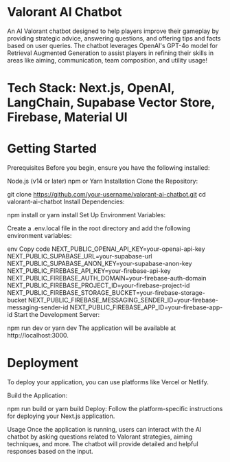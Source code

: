 # Valorant AI Chatbot

An AI Valorant chatbot designed to help players improve their gameplay by providing strategic advice, answering questions, and offering tips and facts based on user queries. The chatbot leverages OpenAI's GPT-4o model for Retrieval Augmented Generation to assist players in refining their skills in areas like aiming, communication, team composition, and utility usage!

# Tech Stack: Next.js, OpenAI, LangChain, Supabase Vector Store, Firebase, Material UI

# Getting Started
Prerequisites
Before you begin, ensure you have the following installed:

Node.js (v14 or later)
npm or Yarn
Installation
Clone the Repository:

git clone https://github.com/your-username/valorant-ai-chatbot.git
cd valorant-ai-chatbot
Install Dependencies:

npm install
or
yarn install
Set Up Environment Variables:

Create a .env.local file in the root directory and add the following environment variables:

env
Copy code
NEXT_PUBLIC_OPENAI_API_KEY=your-openai-api-key
NEXT_PUBLIC_SUPABASE_URL=your-supabase-url
NEXT_PUBLIC_SUPABASE_ANON_KEY=your-supabase-anon-key
NEXT_PUBLIC_FIREBASE_API_KEY=your-firebase-api-key
NEXT_PUBLIC_FIREBASE_AUTH_DOMAIN=your-firebase-auth-domain
NEXT_PUBLIC_FIREBASE_PROJECT_ID=your-firebase-project-id
NEXT_PUBLIC_FIREBASE_STORAGE_BUCKET=your-firebase-storage-bucket
NEXT_PUBLIC_FIREBASE_MESSAGING_SENDER_ID=your-firebase-messaging-sender-id
NEXT_PUBLIC_FIREBASE_APP_ID=your-firebase-app-id
Start the Development Server:

npm run dev
or
yarn dev
The application will be available at http://localhost:3000.

# Deployment
To deploy your application, you can use platforms like Vercel or Netlify.

Build the Application:

npm run build
or
yarn build
Deploy:
Follow the platform-specific instructions for deploying your Next.js application.

Usage
Once the application is running, users can interact with the AI chatbot by asking questions related to Valorant strategies, aiming techniques, and more. The chatbot will provide detailed and helpful responses based on the input.
